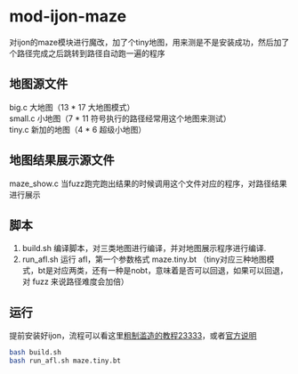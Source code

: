 # mod-ijon-maze
对ijon的maze模块进行魔改，加了个tiny地图，用来测是不是安装成功，然后加了个路径完成之后跳转到路径自动跑一遍的程序  
## 地图源文件
big.c 大地图（13 * 17 大地图模式）  
small.c 小地图（7 * 11 符号执行的路径经常用这个地图来测试）  
tiny.c 新加的地图（4 * 6 超级小地图）  
## 地图结果展示源文件
maze_show.c 当fuzz跑完跑出结果的时候调用这个文件对应的程序，对路径结果进行展示  
## 脚本
1. build.sh 编译脚本，对三类地图进行编译，并对地图展示程序进行编译.  
2. run_afl.sh 运行 afl，第一个参数格式 maze.tiny.bt （tiny对应三种地图模式，bt是对应两类，还有一种是nobt，意味着是否可以回退，如果可以回退，对 fuzz 来说路径难度会加倍）
## 运行
提前安装好ijon，流程可以看这里[粗制滥造的教程23333](https://www.cnblogs.com/wayne-tao/p/13064634.html)，或者[官方说明](https://github.com/RUB-SysSec/ijon)
```bash
bash build.sh
bash run_afl.sh maze.tiny.bt
```

